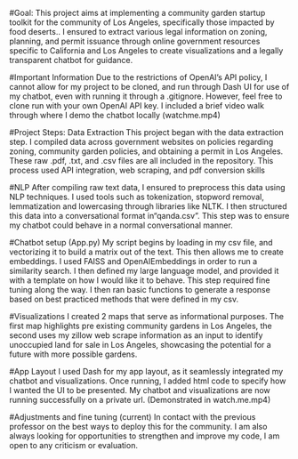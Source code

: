 #Goal:
This project aims at implementing a community garden startup toolkit for the community of Los Angeles, specifically those impacted by food deserts..  I ensured to extract various legal information on zoning, planning, and permit issuance through online government resources specific to California and Los Angeles to create visualizations and a legally transparent chatbot for guidance.

#Important Information 
Due to the restrictions of OpenAI’s API policy, I cannot allow for my project to be cloned, and run through Dash UI for use of my chatbot, even with running it through a .gitignore. However, feel free to clone run with your own OpenAI API key.
I included a brief video walk through where I demo the chatbot locally (watchme.mp4)

#Project Steps: 
Data Extraction
This project began with the data extraction step.  I compiled data across government websites on policies regarding zoning, community garden policies, and obtaining a permit in Los Angeles. These raw .pdf, .txt, and .csv files are all included in the repository.  This process used API integration, web scraping, and pdf conversion skills

#NLP
After compiling raw text data, I ensured to preprocess this data using NLP techniques.  I used tools such as tokenization, stopword removal, lemmatization and lowercasing through libraries like NLTK.  I then structured this data into a conversational format in“qanda.csv”. This step was to ensure my chatbot could behave in a normal conversational manner.  

#Chatbot setup (App.py)
My script begins by loading in my csv file, and vectorizing it to build a matrix out of the text.  This then allows me to create embeddings.  I used FAISS and OpenAIEmbeddings in order to run a similarity search. I then defined my large language model, and provided it with a template on how I would like it to behave.  This step required fine tuning along the way.  I then ran basic functions to generate a response based on best practiced methods that were defined in my csv. 

#Visualizations
I created 2 maps that serve as informational purposes.  The first map highlights pre existing community gardens in Los Angeles, the second uses my zillow web scrape information as an input to identify unoccupied land for sale in Los Angeles, showcasing the potential for a future with more possible gardens. 

#App Layout
I used Dash for my app layout, as it seamlessly integrated my chatbot and visualizations.  Once running, I added html code to specify how I wanted the UI to be presented.  My chatbot and visualizations are now running successfully on a private url. (Demonstrated in watch.me.mp4)

#Adjustments and fine tuning (current)
In contact with the previous professor on the best ways to deploy this for the community. I am also always looking for opportunities to strengthen and improve my code, I am open to any criticism or evaluation.  
